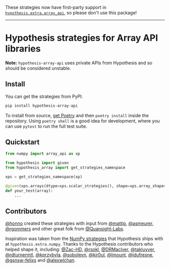 These strategies now have first-party support in [`hypothesis.extra.array_api`](https://hypothesis.readthedocs.io/en/latest/numpy.html#array-api),
so please don't use this package!

---

# Hypothesis strategies for Array API libraries

**Note:** `hypothesis-array-api` uses private APIs from Hypothesis
and so should be considered unstable.

## Install

You can get the strategies from PyPI.

```bash
pip install hypothesis-array-api
```

To install from source,
[get Poetry](https://python-poetry.org/docs/#installation)
and then `poetry install` inside the repository.
Using `poetry shell` is a good idea for development,
where you can use `pytest` to run the full test suite.

## Quickstart

```python
from numpy import array_api as xp

from hypothesis import given
from hypothesis_array import get_strategies_namespace

xps = get_strategies_namespace(xp)

@given(xps.arrays(dtype=xps.scalar_strategies(), shape=xps.array_shapes()))
def your_test(array):
    ...
```

## Contributors

[@honno](https://github.com/honno/) created these strategies
with input from
[@mattip](https://github.com/mattip),
[@asmeurer](https://github.com/asmeurer),
[@rgommers](https://github.com/rgommers)
and other great folk from
[@Quansight-Labs](https://github.com/Quansight-Labs).

Inspiration was taken from the
[NumPy strategies](https://hypothesis.readthedocs.io/en/latest/numpy.html#numpy)
that Hypothesis ships with at `hypothesis.extra.numpy`.
Thanks to the Hypothesis contributors who helped shape it, including:
[@Zac-HD](https://github.com/Zac-HD),
[@rsokl](https://github.com/rsokl),
[@DRMacIver](https://github.com/DRMacIver),
[@takluyver](https://github.com/takluyver),
[@rdturnermtl](https://github.com/rdturnermtl),
[@kprzybyla](https://github.com/kprzybyla),
[@sobolevn](https://github.com/sobolevn),
[@kir0ul](https://github.com/kir0ul),
[@lmount](https://github.com/lmount),
[@jdufresne](https://github.com/jdufresne),
[@gsnsw-felixs](https://github.com/gsnsw-felixs) and
[@alexwlchan](https://github.com/alexwlchan).
